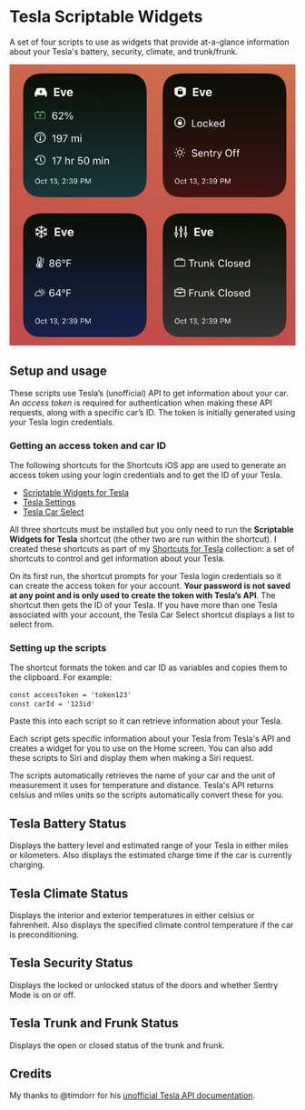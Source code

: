 # Tesla Scriptable Widgets

A set of four scripts to use as widgets that provide at-a-glance information about your Tesla's battery, security, climate, and trunk/frunk.

![Screenshot](screenshot.png)

## Setup and usage

These scripts use Tesla’s (unofficial) API to get information about your car. An *access token* is required for authentication when making these API requests, along with a specific car’s ID. The token is initially generated using your Tesla login credentials. 

### Getting an access token and car ID

The following shortcuts for the Shortcuts iOS app are used to generate an access token using your login credentials and to get the ID of your Tesla.

- [Scriptable Widgets for Tesla](https://www.icloud.com/shortcuts/37b6bfd5d6b94cf2b7e1e0e938ff9c89)
- [Tesla Settings](https://www.icloud.com/shortcuts/71a2986e51e8455c8a6266c053c80174)
- [Tesla Car Select](https://www.icloud.com/shortcuts/f257a5e6d75f456b91af850014e7f2c6)

All three shortcuts must be installed but you only need to run the **Scriptable Widgets for Tesla** shortcut (the other two are run within the shortcut). I created these shortcuts as part of my [Shortcuts for Tesla](https://jordanmerrick.com/shortcuts/shortcuts-for-tesla/) collection: a set of shortcuts to control and get information about your Tesla.

On its first run, the shortcut prompts for your Tesla login credentials so it can create the access token for your account. **Your password is not saved at any point and is only used to create the token with Tesla’s API**. The shortcut then gets the ID of your Tesla. If you have more than one Tesla associated with your account, the Tesla Car Select shortcut displays a list to select from.

### Setting up the scripts

The shortcut formats the token and car ID as variables and copies them to the clipboard. For example:

```
const accessToken = 'token123'
const carId = '123id'
```

Paste this into each script so it can retrieve information about your Tesla.

Each script gets specific information about your Tesla from Tesla's API and creates a widget for you to use on the Home screen. You can also add these scripts to Siri and display them when making a Siri request.

The scripts automatically retrieves the name of your car and the unit of measurement it uses for temperature and distance. Tesla's API returns celsius and miles units so the scripts automatically convert these for you.

## Tesla Battery Status

Displays the battery level and estimated range of your Tesla in either miles or kilometers. Also displays the estimated charge time if the car is currently charging.

## Tesla Climate Status

Displays the interior and exterior temperatures in either celsius or fahrenheit. Also displays the specified climate control temperature if the car is preconditioning.

## Tesla Security Status

Displays the locked or unlocked status of the doors and whether Sentry Mode is on or off.

## Tesla Trunk and Frunk Status

Displays the open or closed status of the trunk and frunk.

## Credits

My thanks to @timdorr for his [unofficial Tesla API documentation](https://tesla-api.timdorr.com/).